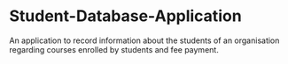 # Student-Database-Application
An application to record information about the students of an organisation regarding courses enrolled by students and fee payment. 
